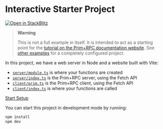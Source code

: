 # Interactive Starter Project

[![Open in StackBlitz](https://developer.stackblitz.com/img/open_in_stackblitz_small.svg)](https://stackblitz.com/github/doseofted/prim-rpc-examples/tree/main/starter)

> **Warning**
>
> This is not a full example in itself. It is intended to act as a
> starting point for the
> [tutorial on the Prim+RPC documentation website](https://prim.doseofted.me/docs/learn/setup).
> See [other examples](../) for a completely configured project.

In this project, we have a web server in Node and a website built with Vite:

- [`server/module.ts`](./server/index.ts) is where your functions are created
- [`server/index.ts`](./server/index.ts) is the Prim+RPC server, using the Fetch API
- [`client/prim.ts`](./client/prim.ts) is the Prim+RPC client, using the Fetch API
- [`client/index.ts`](./client/index.ts) is where your functions are called

[Start Setup](https://prim.doseofted.me/docs/learn/setup)

You can start this project in development mode by running:

```zsh
npm install
npm dev
```
